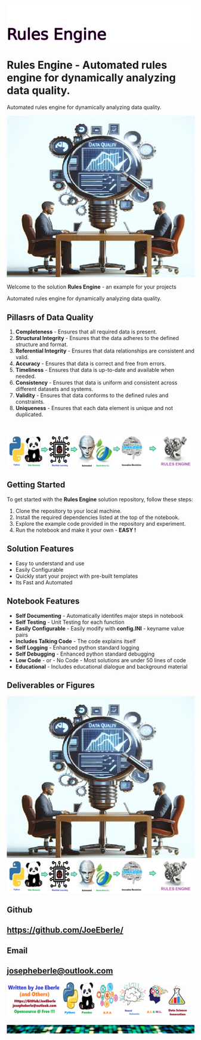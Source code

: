 
![Image image_filename](solution_sign.png)

# Rules Engine - Automated rules engine for dynamically analyzing data quality.
Automated rules engine for dynamically analyzing data quality.

![Image image_filename](code.png)

Welcome to the solution **Rules Engine** - an example for your projects

Automated rules engine for dynamically analyzing data quality.

 ## Pillasrs of Data Quality 
 1. **Completeness** - Ensures that all required data is present. 
  2. **Structural Integrity** - Ensures that the data adheres to the defined structure and format. 
  3. **Referential Integrity** - Ensures that data relationships are consistent and valid. 
  4. **Accuracy** - Ensures that data is correct and free from errors. 
  5. **Timeliness** - Ensures that data is up-to-date and available when needed. 
  6. **Consistency** - Ensures that data is uniform and consistent across different datasets and systems. 
  7. **Validity** - Ensures that data conforms to the defined rules and constraints. 
  8. **Uniqueness** - Ensures that each data element is unique and not duplicated. 
 <br>

![Image image_filename](sample.png)

## Getting Started
To get started with the **Rules Engine** solution repository, follow these steps:
1. Clone the repository to your local machine.
2. Install the required dependencies listed at the top of the notebook.
3. Explore the example code provided in the repository and experiment.
4. Run the notebook and make it your own - **EASY !**
    
## Solution Features
- Easy to understand and use  
- Easily Configurable 
- Quickly start your project with pre-built templates
- Its Fast and Automated

## Notebook Features
- **Self Documenting** - Automatically identifes major steps in notebook 
- **Self Testing** - Unit Testing for each function
- **Easily Configurable** - Easily modify with **config.INI** - keyname value pairs
- **Includes Talking Code** - The code explains itself 
- **Self Logging** - Enhanced python standard logging   
- **Self Debugging** - Enhanced python standard debugging
- **Low Code** - or - No Code  - Most solutions are under 50 lines of code
- **Educational** - Includes educational dialogue and background material
    
## Deliverables or Figures
 ![additional_image](data_quality.png)  <br>![additional_image](rules_engine.png)  <br>
    

## Github    
## https://github.com/JoeEberle/ 

## Email 
## josepheberle@outlook.com 

    
![Developer](developer.png)

![Brand](brand.png)
    